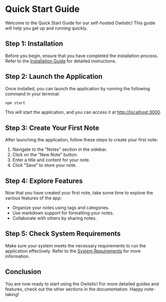 # Quick Start Guide

Welcome to the Quick Start Guide for our self-hosted Owlistic! This guide will help you get up and running quickly.

## Step 1: Installation

Before you begin, ensure that you have completed the installation process. Refer to the [Installation Guide](installation.md) for detailed instructions.

## Step 2: Launch the Application

Once installed, you can launch the application by running the following command in your terminal:

```bash
npm start
```

This will start the application, and you can access it at [http://localhost:3000](http://localhost:3000).

## Step 3: Create Your First Note

After launching the application, follow these steps to create your first note:

1. Navigate to the "Notes" section in the sidebar.
2. Click on the "New Note" button.
3. Enter a title and content for your note.
4. Click "Save" to store your note.

## Step 4: Explore Features

Now that you have created your first note, take some time to explore the various features of the app:

- Organize your notes using tags and categories.
- Use markdown support for formatting your notes.
- Collaborate with others by sharing notes.

## Step 5: Check System Requirements

Make sure your system meets the necessary requirements to run the application effectively. Refer to the [System Requirements](system-requirements.md) for more information.

## Conclusion

You are now ready to start using the Owlistic! For more detailed guides and features, check out the other sections in the documentation. Happy note-taking!